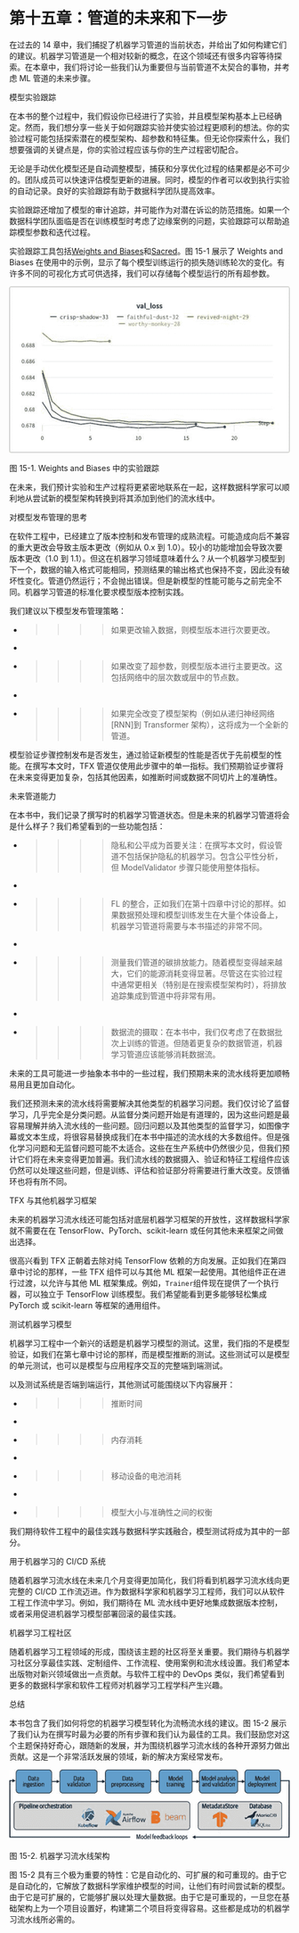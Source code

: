 # 第十五章：管道的未来和下一步

在过去的 14 章中，我们捕捉了机器学习管道的当前状态，并给出了如何构建它们的建议。机器学习管道是一个相对较新的概念，在这个领域还有很多内容等待探索。在本章中，我们将讨论一些我们认为重要但与当前管道不太契合的事物，并考虑 ML 管道的未来步骤。

模型实验跟踪

在本书的整个过程中，我们假设你已经进行了实验，并且模型架构基本上已经确定。然而，我们想分享一些关于如何跟踪实验并使实验过程更顺利的想法。你的实验过程可能包括探索潜在的模型架构、超参数和特征集。但无论你探索什么，我们想要强调的关键点是，你的实验过程应该与你的生产过程密切配合。

无论是手动优化模型还是自动调整模型，捕获和分享优化过程的结果都是必不可少的。团队成员可以快速评估模型更新的进展。同时，模型的作者可以收到执行实验的自动记录。良好的实验跟踪有助于数据科学团队提高效率。

实验跟踪还增加了模型的审计追踪，并可能作为对潜在诉讼的防范措施。如果一个数据科学团队面临是否在训练模型时考虑了边缘案例的问题，实验跟踪可以帮助追踪模型参数和迭代过程。

实验跟踪工具包括[Weights and Biases](https://www.wandb.com)和[Sacred](https://oreil.ly/6zK3V)。图 15-1 展示了 Weights and Biases 在使用中的示例，显示了每个模型训练运行的损失随训练轮次的变化。有许多不同的可视化方式可供选择，我们可以存储每个模型运行的所有超参数。

![](img/00089.jpg)

图 15-1\. Weights and Biases 中的实验跟踪

在未来，我们预计实验和生产过程将更紧密地联系在一起，这样数据科学家可以顺利地从尝试新的模型架构转换到将其添加到他们的流水线中。

对模型发布管理的思考

在软件工程中，已经建立了版本控制和发布管理的成熟流程。可能造成向后不兼容的重大更改会导致主版本更改（例如从 0.x 到 1.0）。较小的功能增加会导致次要版本更改（1.0 到 1.1）。但这在机器学习领域意味着什么？从一个机器学习模型到下一个，数据的输入格式可能相同，预测结果的输出格式也保持不变，因此没有破坏性变化。管道仍然运行；不会抛出错误。但是新模型的性能可能与之前完全不同。机器学习管道的标准化要求模型版本控制实践。

我们建议以下模型发布管理策略：

+   > > > > 如果更改输入数据，则模型版本进行次要更改。
+   > > > > 
+   > > > > 如果改变了超参数，则模型版本进行主要更改。这包括网络中的层次数或层中的节点数。
+   > > > > 
+   > > > > 如果完全改变了模型架构（例如从递归神经网络[RNN]到 Transformer 架构），这将成为一个全新的管道。

模型验证步骤控制发布是否发生，通过验证新模型的性能是否优于先前模型的性能。在撰写本文时，TFX 管道仅使用此步骤中的单一指标。我们预期验证步骤将在未来变得更加复杂，包括其他因素，如推断时间或数据不同切片上的准确性。

未来管道能力

在本书中，我们记录了撰写时的机器学习管道状态。但是未来的机器学习管道将会是什么样子？我们希望看到的一些功能包括：

+   > > > > 隐私和公平成为首要关注：在撰写本文时，假设管道不包括保护隐私的机器学习。包含公平性分析，但 ModelValidator 步骤只能使用整体指标。
+   > > > > 
+   > > > > FL 的整合，正如我们在第十四章中讨论的那样。如果数据预处理和模型训练发生在大量个体设备上，机器学习管道将需要与本书描述的非常不同。
+   > > > > 
+   > > > > 测量我们管道的碳排放能力。随着模型变得越来越大，它们的能源消耗变得显著。尽管这在实验过程中通常更相关（特别是在搜索模型架构时），将排放追踪集成到管道中将非常有用。
+   > > > > 
+   > > > > 数据流的摄取：在本书中，我们仅考虑了在数据批次上训练的管道。但随着更复杂的数据管道，机器学习管道应该能够消耗数据流。

未来的工具可能进一步抽象本书中的一些过程，我们预期未来的流水线将更加顺畅易用且更加自动化。

我们还预测未来的流水线将需要解决其他类型的机器学习问题。我们仅讨论了监督学习，几乎完全是分类问题。从监督分类问题开始是有道理的，因为这些问题是最容易理解并纳入流水线的一些问题。回归问题以及其他类型的监督学习，如图像字幕或文本生成，将很容易替换成我们在本书中描述的流水线的大多数组件。但是强化学习问题和无监督问题可能不太适合。这些在生产系统中仍然很少见，但我们预计它们将在未来变得更加普遍。我们流水线的数据摄入、验证和特征工程组件应该仍然可以处理这些问题，但是训练、评估和验证部分将需要进行重大改变。反馈循环也将有所不同。

TFX 与其他机器学习框架

未来的机器学习流水线还可能包括对底层机器学习框架的开放性，这样数据科学家就不需要在在 TensorFlow、PyTorch、scikit-learn 或任何其他未来框架之间做出选择。

很高兴看到 TFX 正朝着去除对纯 TensorFlow 依赖的方向发展。正如我们在第四章中讨论的那样，一些 TFX 组件可以与其他 ML 框架一起使用。其他组件正在进行过渡，以允许与其他 ML 框架集成。例如，`Trainer`组件现在提供了一个执行器，可以独立于 TensorFlow 训练模型。我们希望能看到更多能够轻松集成 PyTorch 或 scikit-learn 等框架的通用组件。

测试机器学习模型

机器学习工程中一个新兴的话题是机器学习模型的测试。这里，我们指的不是模型验证，如我们在第七章中讨论的那样，而是模型推断的测试。这些测试可以是模型的单元测试，也可以是模型与应用程序交互的完整端到端测试。

以及测试系统是否端到端运行，其他测试可能围绕以下内容展开：

+   > > > > 推断时间
+   > > > > 
+   > > > > 内存消耗
+   > > > > 
+   > > > > 移动设备的电池消耗
+   > > > > 
+   > > > > 模型大小与准确性之间的权衡

我们期待软件工程中的最佳实践与数据科学实践融合，模型测试将成为其中的一部分。

用于机器学习的 CI/CD 系统

随着机器学习流水线在未来几个月变得更加简化，我们将看到机器学习流水线向更完整的 CI/CD 工作流迈进。作为数据科学家和机器学习工程师，我们可以从软件工程工作流中学习。例如，我们期待在 ML 流水线中更好地集成数据版本控制，或者采用促进机器学习模型部署回滚的最佳实践。

机器学习工程社区

随着机器学习工程领域的形成，围绕该主题的社区将至关重要。我们期待与机器学习社区分享最佳实践、定制组件、工作流程、使用案例和流水线设置。我们希望本出版物对新兴领域做出一点贡献。与软件工程中的 DevOps 类似，我们希望看到更多的数据科学家和软件工程师对机器学习工程学科产生兴趣。

总结

本书包含了我们如何将您的机器学习模型转化为流畅流水线的建议。图 15-2 展示了我们认为在撰写时最为必要的所有步骤和我们认为最佳的工具。我们鼓励您对这个主题保持好奇心，跟随新的发展，并为围绕机器学习流水线的各种开源努力做出贡献。这是一个非常活跃发展的领域，新的解决方案经常发布。

![](img/00099.jpg)

图 15-2\. 机器学习流水线架构

图 15-2 具有三个极为重要的特性：它是自动化的、可扩展的和可重现的。由于它是自动化的，它解放了数据科学家维护模型的时间，让他们有时间尝试新的模型。由于它是可扩展的，它能够扩展以处理大量数据。由于它是可重现的，一旦您在基础架构上为一个项目设置好，构建第二个项目将变得容易。这些都是成功的机器学习流水线所必需的。
